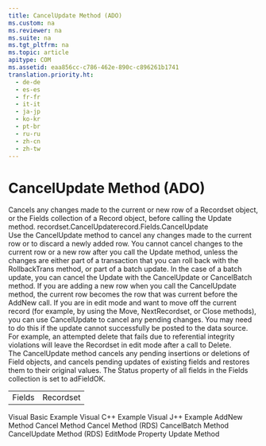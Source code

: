 ```yaml
---
title: CancelUpdate Method (ADO)
ms.custom: na
ms.reviewer: na
ms.suite: na
ms.tgt_pltfrm: na
ms.topic: article
apitype: COM
ms.assetid: eaa856cc-c786-462e-890c-c896261b1741
translation.priority.ht: 
  - de-de
  - es-es
  - fr-fr
  - it-it
  - ja-jp
  - ko-kr
  - pt-br
  - ru-ru
  - zh-cn
  - zh-tw
---
```

# CancelUpdate Method (ADO)
<?xml version="1.0" encoding="utf-8"?>
<developerReferenceWithSyntaxDocument xmlns="http://ddue.schemas.microsoft.com/authoring/2003/5" xmlns:xlink="http://www.w3.org/1999/xlink" xmlns:xsi="http://www.w3.org/2001/XMLSchema-instance" xsi:schemaLocation="http://ddue.schemas.microsoft.com/authoring/2003/5 http://dduestorage.blob.core.windows.net/ddueschema/developer.xsd">
  <introduction>
    <para>Cancels any changes made to the current or new row of a <legacyLink xlink:href="ede1415f-c3df-4cc5-a05b-2576b2b84b60">Recordset</legacyLink> object, or the <legacyLink xlink:href="7c371474-b88f-4730-afa5-44163a0488d5">Fields</legacyLink> collection of a <legacyLink xlink:href="db83ed2c-a8e3-460c-8682-64667e4d5d01">Record</legacyLink> object, before calling the <legacyLink xlink:href="6b2a9c31-1a7e-40db-8a53-30720d0f6cc1">Update</legacyLink> method.</para>
  </introduction>
  <syntaxSection>
    <legacySyntax>
<parameterReference>recordset</parameterReference>.<legacyBold>CancelUpdate</legacyBold><parameterReference>record.Fields</parameterReference>.<legacyBold>CancelUpdate</legacyBold></legacySyntax>
  </syntaxSection>
  <languageReferenceRemarks>
    <content />
    <sections>
      <section>
        <title>Recordset</title>
        <content>
          <para>Use the <unmanagedCodeEntityReference>CancelUpdate</unmanagedCodeEntityReference> method to cancel any changes made to the current row or to discard a newly added row. You cannot cancel changes to the current row or a new row after you call the <unmanagedCodeEntityReference>Update</unmanagedCodeEntityReference> method, unless the changes are either part of a transaction that you can roll back with the <legacyLink xlink:href="d4683472-4120-4236-8640-fa9ae289e23e">RollbackTrans</legacyLink> method, or part of a batch update. In the case of a batch update, you can cancel the <unmanagedCodeEntityReference>Update</unmanagedCodeEntityReference> with the <unmanagedCodeEntityReference>CancelUpdate</unmanagedCodeEntityReference> or <legacyLink xlink:href="dbdc2574-e44e-4d95-b03d-4a5d9e9adf3c">CancelBatch</legacyLink> method.</para>
          <para>If you are adding a new row when you call the <unmanagedCodeEntityReference>CancelUpdate</unmanagedCodeEntityReference> method, the current row becomes the row that was current before the <legacyLink xlink:href="a9f54be9-5763-45d0-a6eb-09981b03bc08">AddNew</legacyLink> call.</para>
          <para>If you are in edit mode and want to move off the current record (for example, by using the <legacyLink xlink:href="13fe9381-d00b-4f4a-9162-83c3f21b3837">Move</legacyLink>, <legacyLink xlink:href="ab1fa449-a695-4987-b1ee-bc68f89418dd">NextRecordset</legacyLink>, or <legacyLink xlink:href="3cdf27d1-a180-4cff-8e42-95dec5fb1b55">Close</legacyLink> methods), you can use <unmanagedCodeEntityReference>CancelUpdate</unmanagedCodeEntityReference> to cancel any pending changes. You may need to do this if the update cannot successfully be posted to the data source. For example, an attempted delete that fails due to referential integrity violations will leave the <unmanagedCodeEntityReference>Recordset</unmanagedCodeEntityReference> in edit mode after a call to <legacyLink xlink:href="1eb9209c-602c-4507-b0c2-6527a599b67d">Delete</legacyLink>.</para>
        </content>
      </section>
      <section>
        <title>Record</title>
        <content>
          <para>The <unmanagedCodeEntityReference>CancelUpdate</unmanagedCodeEntityReference> method cancels any pending insertions or deletions of <legacyLink xlink:href="b10a72fc-3c4b-4186-a70b-993dc9f7a092">Field</legacyLink> objects, and cancels pending updates of existing fields and restores them to their original values. The <legacyLink xlink:href="41d70d89-880f-4850-9d17-19d9790cc8eb">Status</legacyLink> property of all fields in the <unmanagedCodeEntityReference>Fields</unmanagedCodeEntityReference> collection is set to <legacyBold>adFieldOK</legacyBold>.</para>
        </content>
      </section>
    </sections>
  </languageReferenceRemarks>
  <section>
    <title>Applies To</title>
    <content>
      <table xmlns:caps="http://schemas.microsoft.com/build/caps/2013/11">
        <tbody>
          <tr>
            <TD>
              <para>
                <link xlink:href="7c371474-b88f-4730-afa5-44163a0488d5">Fields</link>
              </para>
            </TD>
            <TD>
              <para>
                <link xlink:href="ede1415f-c3df-4cc5-a05b-2576b2b84b60">Recordset</link>
              </para>
            </TD>
          </tr>
        </tbody>
      </table>
    </content>
  </section>
  <relatedTopics>
<link xlink:href="55bedd08-7440-4da4-b854-4ac9ef2fdedb">Visual Basic Example</link>
<link xlink:href="cc59d23a-2f38-42f9-8b65-ed89009e87ec">Visual C++ Example</link>
<link xlink:href="f93099ae-797d-4f0d-ac28-81405b2892e1">Visual J++ Example</link>
<link xlink:href="a9f54be9-5763-45d0-a6eb-09981b03bc08">AddNew Method</link>
<link xlink:href="e0db4e15-6787-41e2-8f13-9e9b524d620a">Cancel Method</link>
<link xlink:href="560b5b3d-fba9-4275-8920-9c3e186134f7">Cancel Method (RDS)</link>
<link xlink:href="dbdc2574-e44e-4d95-b03d-4a5d9e9adf3c">CancelBatch Method</link>
<link xlink:href="76d8a6e9-bc6c-4ea0-8e7a-2bae5ed06650">CancelUpdate Method (RDS)</link>
<link xlink:href="a1b04bb2-8c8b-47f9-8477-bfd0368b6f68">EditMode Property</link>
<link xlink:href="6b2a9c31-1a7e-40db-8a53-30720d0f6cc1">Update Method</link>
</relatedTopics>
</developerReferenceWithSyntaxDocument>